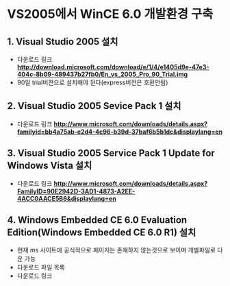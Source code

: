 # VS2005에서 WinCE 6.0 개발환경 구축

## 1. Visual Studio 2005 설치
- 다운로드 링크 **http://download.microsoft.com/download/e/1/4/e1405d9e-47e3-404c-8b09-489437b27fb0/En_vs_2005_Pro_90_Trial.img**
- 90일 trial버젼으로 설치해야 된다(express버전은 호환안됨)

## 2. Visual Studio 2005 Sevice Pack 1 설치
- 다운로드 링크 **http://www.microsoft.com/downloads/details.aspx?familyid=bb4a75ab-e2d4-4c96-b39d-37baf6b5b1dc&displaylang=en**

## 3. Visual Studio 2005 Service Pack 1 Update for Windows Vista 설치
- 다운로드 링크 **http://www.microsoft.com/downloads/details.aspx?FamilyID=90E2942D-3AD1-4873-A2EE-4ACC0AACE5B6&displaylang=en**

## 4. Windows Embedded CE 6.0 Evaluation Edition(Windows Embedded CE 6.0 R1) 설치
- 현재 ms 사이트에 공식적으로 페이지는 존재하지 않는것으로 보이며 개별파일로 다운 가능
- 다운로드 파일 목록 
- 다운로드 링크
